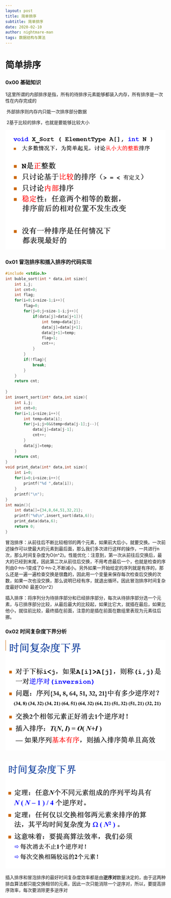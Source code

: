 ```yaml
---
layout: post
title: 简单排序
subtitle: 简单排序
date: 2020-02-10
author: nightmare-man
tags: 数据结构与算法
---
```

# 		简单排序

### 0x00 基础知识

​			1这里所谓的内部排序是指，所有的待排序元素能够都装入内存，所有排序是一次性在内存完成的

​				外部排序则内存内只能一次排序部分数据

​			2基于比较的排序，也就是要能够比较大小

![QQ截图20200210154918](/assets/img/QQ截图20200210154918.png)

### 0x01 冒泡排序和插入排序的代码实现

```c
#include <stdio.h>
int buble_sort(int * data,int size){
	int i,j;
	int cnt=0;
	int flag;
	for(i=0;i<size-1;i++){
		flag=0;
		for(j=0;j<size-1-i;j++){
			if(data[j]>data[j+1]){
				int temp=data[j];
				data[j]=data[j+1];
				data[j+1]=temp;
				flag=1;
				cnt++;
			}
		}
		if(!flag){
			break;
		}
	}
	return cnt;
	
}
int insert_sort(int* data,int size){
	int i,j;
	int cnt=0;
	for(i=1;i<size;i++){
		int temp=data[i];
		for(j=i;j>0&&temp<data[j-1];j--){
			data[j]=data[j-1];
			cnt++;
		}
		data[j]=temp;
	}
	return cnt;
}
void print_data(int* data,int size){
	int i=0;
	for(i=0;i<size;i++){
		printf("%d ",data[i]);
	}
	printf("\n");
}
int main(){
	int data[]={34,8,64,51,32,21};
	printf("%d\n",insert_sort(data,6));
	print_data(data,6);
	return 0;
} 
```

​		冒泡排序：从前往后不断比较相邻的两个元素，如果前大后小，就要交换。一次前述操作可以使最大的元素到最后面，那么我们多次进行这样的操作，一共进行n次，那么时间复杂度为O(n^2)。性能优化：注意到，第一次从前往后交换后，最大的已经到末尾，因此第二次从前往后交换，不用考虑最后一个，也就是检查的序列由0->n-1变成了0->n-2,不断减小。另外如果一开始给定的序列就是有序的，那么还是一遍一遍检查交换是很蠢的，因此用一个变量来保存每次检查后交换的次数，如果一次也没交换，那么说明已经有序，就退出循环。因此冒泡排序时间复杂度最好O(N) 最差O(n^2）

​		插入排序：将序列分为待排序部分和已经排序部分，每次从待排序部分选一个元素，与已排序部分比较，从最后最大的比较起，如果比它大，就插在最后，如果比他小，就往前比较，最终插在前面，注意的是插在前面在数组里表现为元素往后挪。

### 0x02 时间复杂度下界分析

![QQ截图20200210160609](/assets/img/QQ截图20200210160609.png)

​	![QQ截图20200210160724](assets/img/QQ截图20200210160724.png)

 插入排序和冒泡排序的最好时间复杂度效率都是由**逆序对**数量决定的，由于这两种排血算法都只能交换相邻的元素，因此一次只能消除一个逆序对，所以，要提高排序效率，每次要消除更多逆序对